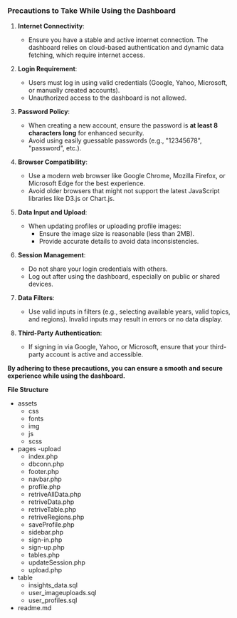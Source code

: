 ### **Precautions to Take While Using the Dashboard**

1. **Internet Connectivity**:
   - Ensure you have a stable and active internet connection. The dashboard relies on cloud-based authentication and dynamic data fetching, which require internet access.

2. **Login Requirement**:
   - Users must log in using valid credentials (Google, Yahoo, Microsoft, or manually created accounts).
   - Unauthorized access to the dashboard is not allowed.

3. **Password Policy**:
   - When creating a new account, ensure the password is **at least 8 characters long** for enhanced security.
   - Avoid using easily guessable passwords (e.g., "12345678", "password", etc.).

4. **Browser Compatibility**:
   - Use a modern web browser like Google Chrome, Mozilla Firefox, or Microsoft Edge for the best experience.
   - Avoid older browsers that might not support the latest JavaScript libraries like D3.js or Chart.js.

5. **Data Input and Upload**:
   - When updating profiles or uploading profile images:
     - Ensure the image size is reasonable (less than 2MB).
     - Provide accurate details to avoid data inconsistencies.

6. **Session Management**:
   - Do not share your login credentials with others.
   - Log out after using the dashboard, especially on public or shared devices.

7. **Data Filters**:
   - Use valid inputs in filters (e.g., selecting available years, valid topics, and regions). Invalid inputs may result in errors or no data display.

8. **Third-Party Authentication**:
   - If signing in via Google, Yahoo, or Microsoft, ensure that your third-party account is active and accessible.

**By adhering to these precautions, you can ensure a smooth and secure experience while using the dashboard.**

**File Structure**
- assets
  - css
  - fonts
  - img
  - js
  - scss
- pages
  -upload
  - index.php
  - dbconn.php
  - footer.php
  - navbar.php
  - profile.php
  - retriveAllData.php
  - retriveData.php
  - retriveTable.php
  - retriveRegions.php
  - saveProfile.php
  - sidebar.php
  - sign-in.php
  - sign-up.php
  - tables.php
  - updateSession.php
  - upload.php
- table
  - insights_data.sql
  - user_imageuploads.sql
  - user_profiles.sql
- readme.md

  